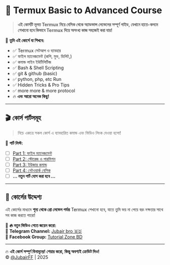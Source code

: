 # 🚀 Termux Basic to Advanced Course  

> **এই কোর্সটি মূলত Termux নিয়ে বেসিক থেকে অ্যাডভান্স লেভেলের সম্পূর্ণ গাইড, যেখানে হাতে-কলমে শেখানো হবে কিভাবে Termux দিয়ে অসংখ্য কাজ সহজেই করা যায়!**  

📌 **তুমি এই কোর্সে যা শিখবে:**  
- ✅ Termux সেটআপ ও ব্যাবহার  
- ✅ ফাইল ম্যানেজমেন্ট (কপি, মুভ, ডিলিট,)  
- ✅ কমান্ড লাইন ইউটিলিটিজ  
- ✅ Bash & Shell Scripting  
- ✅ git & github (basic)
- ✅ python, php, etc Run 
- ✅ Hidden Tricks & Pro Tips
- ✅ more more & more protocol 
- 🔥 **এবং আরো অনেক কিছু!**  

---

## 🎬 কোর্স পার্টসমূহ  
> নিচে একত্রে সকল কোর্স এ ব্যাবহারিত কমান্ড এবং ভিডিও লিংক দেওয়া হলো!  

📌 **পার্ট লিস্ট:**  
- [ ] [Part 1: ফাইল ম্যানেজমেন্ট](#)  
- [ ] [Part 2: স্টোরেজ ও পারমিশন](#)  
- [ ] [Part 3: ইউজার কমান্ড](#)  
- [ ] [Part 4: নেটওয়ার্ক বেসিক](#)  
- [ ] **... নতুন পার্ট যোগ করা হবে ...**  

---

## 📌 কোর্সের উদ্দেশ্য  
এই কোর্সের মাধ্যমে **শূন্য থেকে প্রো লেভেল পর্যন্ত** Termux শেখানো হবে, যাতে তুমি ভয় না পেয়ে বরং দক্ষতার সাথে সব কাজ করতে পারো!  

📢 **🔥 নতুন ভিডিও পেতে জয়েন করো:**  
🔗 **Telegram Channel:** [Jubair bro 🇧🇩](https://t.me/JubairFF)  
🔗 **Facebook Group:** [Tutorial Zone BD](https://facebook.com/groups/tutorialzonebd/)  

---

🔥 **এই কোর্স সম্পূর্ণ বিনামূল্যে! শেয়ার করো, কিন্তু অবশ্যই ক্রেডিট দিও!**  
© [@JubairFF](https://t.me/JubairFF) | 2025
